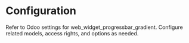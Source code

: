 # Configuration

Refer to Odoo settings for web_widget_progressbar_gradient. Configure related models, access rights, and options as needed.

